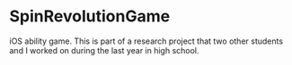 # SpinRevolutionGame
iOS ability game. This is part of a research project that two other students and I worked on during the last year in high school.
